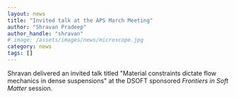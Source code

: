 ```yaml
---
layout: news
title: "Invited talk at the APS March Meeting"
author: "Shravan Pradeep"
author_handle: "shravan"
# image: /assets/images/news/microscope.jpg
category: news
tags: []
---
```

Shravan delivered an invited talk titled "Material constraints dictate flow mechanics in dense suspensions" at the DSOFT sponsored <i>Frontiers in Soft Matter</i> session. 